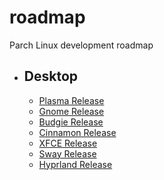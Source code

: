# roadmap
Parch Linux development roadmap


- ## Desktop
    - [Plasma Release](./Parch/Desktop/plasma.md)
    - [Gnome Release](./Parch/Desktop/gnome.md)
    - [Budgie Release](./Parch/Desktop/budgie.md)
    - [Cinnamon Release](./Parch/Desktop/cinnamon.md)
    - [XFCE Release](./Parch/Desktop/xfce.md)
    - [Sway Release](./Parch/Desktop/sway.md)
    - [Hyprland Release](./Parch/Desktop/hyprland.md)

